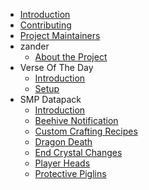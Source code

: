 * [<i class="fas fa-info-circle"></i> Introduction](README.md)
* [<i class="fab fa-github"></i> Contributing](contributing.md)
* [<i class="fas fa-hard-hat"></i> Project Maintainers](projectmaintainers.md)
* <i class="fas fa-caret-down"></i> zander
  * [<i class="fas fa-info-circle"></i> About the Project](zander/about.md)
* <i class="fas fa-bible"></i> Verse Of The Day
  * [<i class="fas fa-info-circle"></i> Introduction](verseoftheday/introduction.md)
  * [Setup](verseoftheday/setup.md)
* <i class="fas fa-caret-down"></i> SMP Datapack
  * [<i class="fas fa-info-circle"></i> Introduction](./smpdatapack/introduction.md)
  * [Beehive Notification](./smpdatapack/beehivenotification.md)
  * [Custom Crafting Recipes](./smpdatapack/customcraftingrecipes.md)
  * [Dragon Death](./smpdatapack/dragondeath.md)
  * [End Crystal Changes](./smpdatapack/endcrystalchanges.md)
  * [Player Heads](./smpdatapack/playerheads.md)
  * [Protective Piglins](./smpdatapack/protectivepiglins.md)


<!--   * <i class="fas fa-caret-down"></i> zander-web -->
<!-- * <i class="fas fa-caret-down"></i> ArrowPrayer -->
